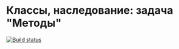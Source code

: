 # Классы, наследование: задача "Методы"

[![Build status](https://ci.appveyor.com/api/projects/status/26hy53j4bcumrwyw?svg=true)](https://ci.appveyor.com/project/pryanikkun/oop-methods)
